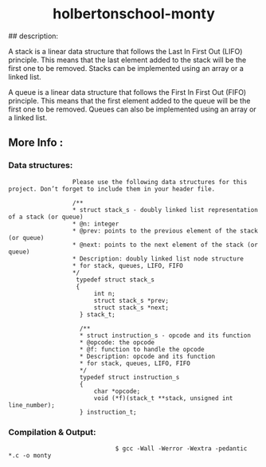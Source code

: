 <h1 align="center">holbertonschool-monty</h1>
## description:

A stack is a linear data structure that follows the Last In First Out (LIFO) principle. This means that the last element added to the stack will be the first one to be removed. Stacks can be implemented using an array or a linked list.

A queue is a linear data structure that follows the First In First Out (FIFO) principle. This means that the first element added to the queue will be the first one to be removed. Queues can also be implemented using an array or a linked list.

## More Info :
### Data structures:
                      Please use the following data structures for this project. Don’t forget to include them in your header file.

                      /**
                      * struct stack_s - doubly linked list representation of a stack (or queue)
                      * @n: integer
                      * @prev: points to the previous element of the stack (or queue)
                      * @next: points to the next element of the stack (or queue)
                      * Description: doubly linked list node structure
                      * for stack, queues, LIFO, FIFO
                      */
                       typedef struct stack_s
                       {
                            int n;
                            struct stack_s *prev;
                            struct stack_s *next;
                        } stack_t;
                            
                        /**
                        * struct instruction_s - opcode and its function
                        * @opcode: the opcode
                        * @f: function to handle the opcode
                        * Description: opcode and its function
                        * for stack, queues, LIFO, FIFO
                        */
                        typedef struct instruction_s
                        {
                            char *opcode;
                            void (*f)(stack_t **stack, unsigned int line_number);
                        } instruction_t;
                             
### Compilation & Output:

                                  $ gcc -Wall -Werror -Wextra -pedantic *.c -o monty
                                  
                                  
